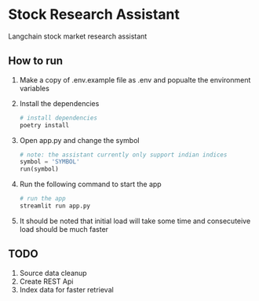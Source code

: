 # Stock Research Assistant

Langchain stock market research assistant

## How to run

1. Make a copy of .env.example file as .env and popualte the environment variables

2. Install the dependencies

   ```bash
   # install dependencies
   poetry install
   ```

3. Open app.py and change the symbol

   ```python
   # note: the assistant currently only support indian indices
   symbol = 'SYMBOL'
   run(symbol)
   ```

4. Run the following command to start the app

   ```bash
   # run the app
   streamlit run app.py
   ```

5. It should be noted that initial load will take some time and consecuteive load should be much faster

## TODO

1. Source data cleanup
2. Create REST Api
3. Index data for faster retrieval
